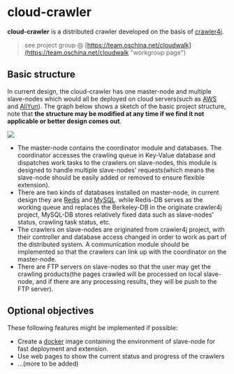 # cloud-crawler

**cloud-crawler** is a distributed crawler developed on the basis of [crawler4j](https://github.com/yasserg/crawler4j).
> see project group @ [https://team.oschina.net/cloudwalk](https://team.oschina.net/cloudwalk "workgroup page")

## Basic structure
In current design, the cloud-crawler has one master-node and multiple slave-nodes which would all be deployed on cloud servers(such as [AWS](http://aws.amazon.com/) and [AliYun](https://www.aliyun.com)). The graph below shows a sketch of the basic project structure, note that **the structure may be modified  at any time if we find it not applicable or better design comes out**.

![](http://i.imgur.com/vzyrvtg.jpg)

- The master-node contains the coordinator module and databases. The coordinator accesses the crawling queue in Key-Value database and dispatches work tasks to the crawlers on slave-nodes, this module is designed to handle multiple slave-nodes' requests(which means the slave-node should be easily added or removed to ensure flexible extension).
- There are two kinds of databases installed on master-node, in current design they are [Redis](http://redis.io/) and [MySQL](https://www.mysql.com/). while Redis-DB serves as the working queue and replaces the Berkeley-DB in the originate crawler4j project, MySQL-DB stores relatively fixed data such as slave-nodes' status, crawling task status, etc.
- The crawlers on slave-nodes are originated from crawler4j project, with their controller and database access changed in order to work as part of the distributed system. A communication module should be implemented so that the crawlers can link up with the coordinator on the master-node.
- There are FTP servers on slave-nodes so that the user may get the crawling products(the pages crawled will be processed on local slave-node, and if there are any processing results, they will be push to the FTP server).

## Optional objectives
These following features might be implemented if possible:

- Create a [docker](http://www.docker.com/) image containing the environment of slave-node for fast deployment and extension.
- Use web pages to show the current status and progress of the crawlers
- ...(more to be added)
 
